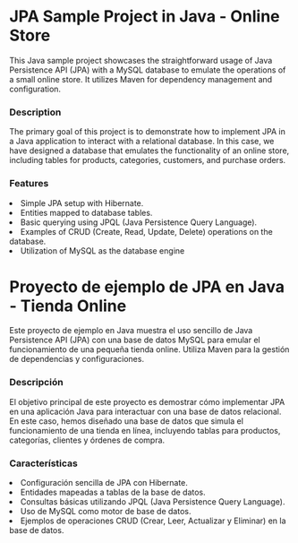 # JPA Sample Project in Java - Online Store
This Java sample project showcases the straightforward usage of Java Persistence API (JPA) with a MySQL database to emulate the operations of a small online store. It utilizes Maven for dependency management and configuration.

### Description
The primary goal of this project is to demonstrate how to implement JPA in a Java application to interact with a relational database. In this case, we have designed a database that emulates the functionality of an online store, including tables for products, categories, customers, and purchase orders.

### Features
<li>Simple JPA setup with Hibernate.</li>
<li>Entities mapped to database tables.</li>
<li>Basic querying using JPQL (Java Persistence Query Language).</li>
<li>Examples of CRUD (Create, Read, Update, Delete) operations on the database.</li>
<li>Utilization of MySQL as the database engine</li>

# Proyecto de ejemplo de JPA en Java - Tienda Online
Este proyecto de ejemplo en Java muestra el uso sencillo de Java Persistence API (JPA) con una base de datos MySQL para emular el funcionamiento de una pequeña tienda online. Utiliza Maven para la gestión de dependencias y configuraciones.

### Descripción
El objetivo principal de este proyecto es demostrar cómo implementar JPA en una aplicación Java para interactuar con una base de datos relacional. En este caso, hemos diseñado una base de datos que simula el funcionamiento de una tienda en línea, incluyendo tablas para productos, categorías, clientes y órdenes de compra.

### Características
<li> Configuración sencilla de JPA con Hibernate. </li>
<li>Entidades mapeadas a tablas de la base de datos.</li>
<li>Consultas básicas utilizando JPQL (Java Persistence Query Language).</li>
<li>Uso de MySQL como motor de base de datos.</li>
<li>Ejemplos de operaciones CRUD (Crear, Leer, Actualizar y Eliminar) en la base de datos.</li>




